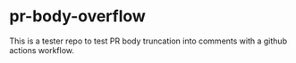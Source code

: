# pr-body-overflow

This is a tester repo to test PR body truncation into comments with a github actions workflow.